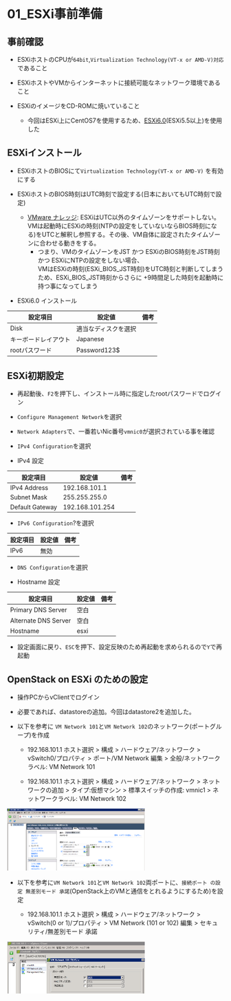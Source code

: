 # 01_ESXi事前準備



## 事前確認

- ESXiホストのCPUが`64bit`,`Virtualization Technology(VT-x or AMD-V)対応`であること

- ESXiホストやVMからインターネットに接続可能なネットワーク環境であること

- ESXiのイメージをCD-ROMに焼いていること
  - 今回はESXi上にCentOS7を使用するため、[ESXi6.0](https://my.vmware.com/jp/group/vmware/evalcenter?p=free-esxi6)(ESXi5.5以上)を使用した



## ESXiインストール

- ESXiホストのBIOSにて`Virtualization Technology(VT-x or AMD-V)` を有効にする

- ESXiホストのBIOS時刻はUTC時刻で設定する(日本においてもUTC時刻で設定)
  - [VMware ナレッジ](https://kb.vmware.com/selfservice/search.do?cmd=displayKC&docType=kc&docTypeID=DT_KB_1_1&externalId=2052726): ESXiはUTC以外のタイムゾーンをサポートしない。VMは起動時にESXiの時刻(NTPの設定をしていないならBIOS時刻になる)をUTCと解釈し参照する。その後、VM自体に設定されたタイムゾーンに合わせる動きをする。</br>
    - つまり、VMのタイムゾーンをJST かつ ESXiのBIOS時刻をJST時刻 かつ ESXiにNTPの設定をしない場合、</br>
    VMはESXiの時刻(ESXi_BIOS_JST時刻)をUTC時刻と判断してしまうため、ESXi_BIOS_JST時刻からさらに +9時間足した時刻を起動時に持つ事になってしまう

- ESXi6.0 インストール

|設定項目|設定値|備考|
|---|---|---|
|Disk|適当なディスクを選択||
|キーボードレイアウト|Japanese||
|rootパスワード|Password123$||


## ESXi初期設定

- 再起動後、`F2`を押下し、インストール時に指定したrootパスワードでログイン

- `Configure Management Network`を選択

- `Network Adapters`で、一番若いNic番号`vmnic0`が選択されている事を確認

- `IPv4 Configuration`を選択

- IPv4 設定

|設定項目|設定値|備考|
|---|---|---|
|IPv4 Address|192.168.101.1||
|Subnet Mask|255.255.255.0||
|Default Gateway|192.168.101.254||

- `IPv6 Configuration`?を選択

|設定項目|設定値|備考|
|---|---|---|
|IPv6|無効||

- `DNS Configuration`を選択

- Hostname 設定

|設定項目|設定値|備考|
|---|---|---|
|Primary DNS Server|空白|
|Alternate DNS Server|空白|
|Hostname|esxi||


- 設定画面に戻り、`ESC`を押下、設定反映のため再起動を求められるので`Y`で再起動


## OpenStack on ESXi のための設定

- 操作PCからvClientでログイン

- 必要であれば、datastoreの追加。今回はdatastore2を追加した。

- 以下を参考に `VM Network 101`と`VM Network 102`のネットワーク(ポートグループ)を作成

  - 192.168.101.1 ホスト選択 > 構成 > ハードウェア/ネットワーク > vSwitch0/プロパティ > ポート/VM Network 編集 >  全般/ネットワークラベル: VM Network 101

  - 192.168.101.1 ホスト選択 > 構成 > ハードウェア/ネットワーク > ネットワークの追加 > タイプ:仮想マシン > 標準スイッチの作成: vmnic1 > ネットワークラベル: VM Network 102

<img src="https://github.com/Soichiro75/openstack-liberty-on-centos-japanese/blob/master/01_ESXi事前準備/images/2016-08-09_010_2PortGroups.png" width="320px" title="2PortGroups">


- 以下を参考に`VM Network 101`と`VM Network 102`両ポートに、`接続ポート の設定 無差別モード 承諾`(OpenStack上のVMと通信をとれるようにするため)を設定

  - 192.168.101.1 ホスト選択 > 構成 > ハードウェア/ネットワーク > vSwitch(0 or 1)/プロパティ > VM Network (101 or 102) 編集 > セキュリティ/無差別モード 承諾

<img src="https://github.com/Soichiro75/openstack-liberty-on-centos-japanese/blob/master/01_ESXi事前準備/images/2016-08-09_020_プロミスキャス(無差別)モード.png" width="320px" title="プロミスキャス(無差別)モード">

